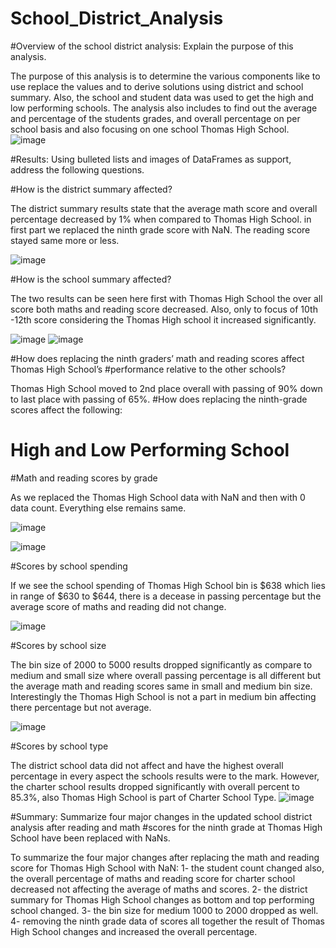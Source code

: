 # School_District_Analysis

#Overview of the school district analysis: Explain the purpose of this analysis.

The purpose of this analysis is to determine the various components like to use replace the values and to derive solutions using district and school summary. Also, the school and student data was used to get the high and low performing schools. The analysis also includes to find out the average and percentage of the students grades, and overall percentage on per school basis and also focusing on one school Thomas High School.
![image](https://user-images.githubusercontent.com/79673185/112770658-b288c780-8ff5-11eb-906e-a72641428efa.png)



#Results: Using bulleted lists and images of DataFrames as support, address the following questions.

#How is the district summary affected?

The district summary results state that the average math score and overall percentage decreased by 1% when compared to Thomas High School. in first part we replaced the ninth grade score with NaN. The reading score stayed same more or less.

![image](https://user-images.githubusercontent.com/79673185/112770555-2d051780-8ff5-11eb-8c32-574241366290.png)

#How is the school summary affected?

The two results can be seen here first with Thomas High School the over all score both maths and reading score decreased. Also, only to focus of 10th -12th score considering the Thomas High school it increased significantly.

![image](https://user-images.githubusercontent.com/79673185/112770548-1eb6fb80-8ff5-11eb-8572-731617b8db6a.png)
![image](https://user-images.githubusercontent.com/79673185/112770576-41491480-8ff5-11eb-9d3c-3f466f41ea3e.png)

#How does replacing the ninth graders’ math and reading scores affect Thomas High School’s #performance relative to the other schools?

Thomas High School moved to 2nd place overall with passing of 90% down to last place with passing of 65%.
#How does replacing the ninth-grade scores affect the following:
# High and Low Performing School



#Math and reading scores by grade

As we replaced the Thomas High School data with NaN and then with 0 data count. Everything else remains same.

![image](https://user-images.githubusercontent.com/79673185/112770498-e9aaa900-8ff4-11eb-8805-347c1f0f3882.png)

![image](https://user-images.githubusercontent.com/79673185/112770495-e57e8b80-8ff4-11eb-81ed-25846ba506e6.png)

#Scores by school spending

If we see the school spending of Thomas High School bin is $638 which lies in range of $630 to $644, there is a decease in passing percentage but the average score of maths and reading did not change.

![image](https://user-images.githubusercontent.com/79673185/112770480-d7c90600-8ff4-11eb-8ebc-71a619578bc8.png)


#Scores by school size

The bin size of 2000 to 5000 results dropped significantly as compare to medium and small size where overall passing percentage is all different but the average math and reading scores same in small and medium bin size. Interestingly the Thomas High School is not a part in medium bin affecting there percentage but not average.

![image](https://user-images.githubusercontent.com/79673185/112770449-c1bb4580-8ff4-11eb-8e86-796037baffab.png)


#Scores by school type

The district school data did not affect and have the highest overall percentage in every aspect the schools results were to the mark. However, the charter school results dropped significantly with overall percent to 85.3%, also Thomas High School is part of Charter School Type.
![image](https://user-images.githubusercontent.com/79673185/112770423-afd9a280-8ff4-11eb-9349-52cc04ccbcfb.png)


#Summary: Summarize four major changes in the updated school district analysis after reading and math #scores for the ninth grade at Thomas High School have been replaced with NaNs.

To summarize the four major changes after replacing the math and reading score for Thomas High School with NaN:
1- the student count changed also, the overall percentage of maths and reading score for charter school decreased not affecting the average of maths and scores.
2- the district summary for Thomas High School changes as bottom and top performing school changed.
3- the bin size for medium 1000 to 2000 dropped as well.
4- removing the ninth grade data of scores all together the result of Thomas High School changes and increased the overall percentage.
